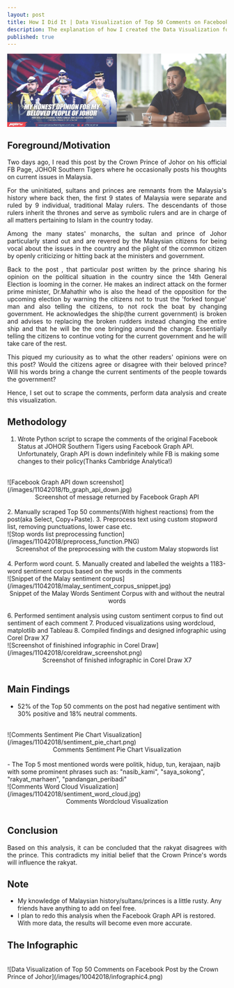```yaml
---
layout: post
title: How I Did It | Data Visualization of Top 50 Comments on Facebook Post by the Crown Prince of Johor
description: The explanation of how I created the Data Visualization for Data Analysis on comments the Facebook Post by the Crown Prince of Johor
published: true
---
```


<style type="text/css">
 p {
  text-align: justify;
}

img {
    display: block;
    margin: auto;
}
</style>

![Top 50 Comments on Facebook Post by the Crown Prince of Johor Cover Photo](/images/11042018/cover_photo.png)

## Foreground/Motivation
Two days ago, I read this post by the Crown Prince of Johor on his official FB Page, JOHOR Southern Tigers where he occasionally posts his thoughts on current issues in Malaysia.

For the uninitiated, sultans and princes are remnants from the Malaysia's history where back then, the first 9 states of Malaysia were separate and ruled by 9 individual, traditional Malay rulers. The descendants of those rulers inherit the thrones and serve as symbolic rulers and are in charge of all matters pertaining to Islam in the country today.

Among the many states' monarchs, the sultan and prince of Johor particularly stand out and are revered by the Malaysian citizens for being vocal about the issues in the country and the plight of the common citizen by openly criticizing or hitting back at the ministers and government.

Back to the post , that particular post written by the prince sharing his opinion on the political situation in the country since the 14th General Election is looming in the corner. He makes an indirect attack on the former prime minister, Dr.Mahathir who is also the head of the opposition for the upcoming election by warning the citizens not to trust the 'forked tongue' man and also telling the citizens, to not rock the boat by changing government. He acknowledges the ship(the current government) is broken and advises to replacing the broken rudders instead changing the entire ship and that he will be the one bringing around the change. Essentially telling the citizens to continue voting for the current government and he will take care of the rest.

This piqued my curiousity as to what the other readers' opinions were on this post? Would the citizens agree or disagree with their beloved prince? Will his words bring a change the current sentiments of the people towards the government?

Hence, I set out to scrape the comments, perform data analysis and create this visualization.

## Methodology
1. Wrote Python script to scrape the comments of the original Facebook Status at JOHOR Southern Tigers using Facebook Graph API. Unfortunately, Graph API is down indefinitely while FB is making some changes to their policy(Thanks Cambridge Analytica!)
<br />
![Facebook Graph API down screenshot](/images/11042018/fb_graph_api_down.jpg)
<center>Screenshot of message returned by Facebook Graph API</center><br />
2. Manually scraped Top 50 comments(With highest reactions) from the post(aka Select, Copy+Paste).
3. Preprocess text using custom stopword list, removing punctuations, lower case etc.
<br />
![Stop words list preprocessing function](/images/11042018/preprocess_function.PNG)
<center>Screenshot of the preprocessing with the custom Malay stopwords list</center><br />
4. Perform word count.
5. Manually created and labelled the weights a 1183-word sentiment corpus based on the words in the comments
<br />
![Snippet of the Malay sentiment corpus](/images/11042018/malay_sentiment_corpus_snippet.jpg)
<center>Snippet of the Malay Words Sentiment Corpus with and without the neutral words</center><br />
6. Performed sentiment analysis using custom sentiment corpus to find out sentiment of each comment
7. Produced visualizations using wordcloud, matplotlib and Tableau
8. Compiled findings and designed infographic using Corel Draw X7
<br />
![Screenshot of finishined infographic in Corel Draw](/images/11042018/coreldraw_screenshot.png)
<center>Screenshot of finished infographic in Corel Draw X7</center><br />

## Main Findings
- 52% of the Top 50 comments on the post had negative sentiment with 30% positive and 18% neutral comments.
<br />
![Comments Sentiment Pie Chart Visualization](/images/11042018/sentiment_pie_chart.png)
<center>Comments Sentiment Pie Chart Visualization</center><br />
- The Top 5 most mentioned words were politik, hidup, tun, kerajaan, najib with some prominent phrases such as: "nasib_kami", "saya_sokong", "rakyat_marhaen", "pandangan_peribadi"
<br />
![Comments Word Cloud Visualization](/images/11042018/sentiment_word_cloud.jpg)
<center>Comments Wordcloud Visualization</center><br />


## Conclusion
Based on this analysis, it can be concluded that the rakyat disagrees with the prince. This contradicts my initial belief that the Crown Prince's words will influence the rakyat.

## Note
* My knowledge of Malaysian history/sultans/princes is a little rusty. Any friends have anything to add on feel free.
* I plan to redo this analysis when the Facebook Graph API is restored. With more data, the results will become even more accurate.

## The Infographic
<br />
![Data Visualization of Top 50 Comments on Facebook Post by the Crown Prince of Johor](/images/10042018/infographic4.png)
